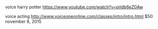 
voice harry potter
  https://www.youtube.com/watch?v=pjIdb6eZ0Aw

voice acting
  http://www.voiceoneonline.com/classes/intro/intro.html
  $50
  november 8, 2015
